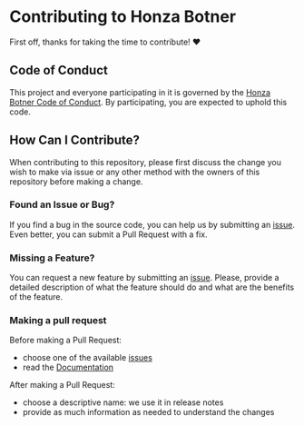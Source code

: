 ﻿# Contributing to Honza Botner

First off, thanks for taking the time to contribute! ❤️

## Code of Conduct

This project and everyone participating in it is governed by the
[Honza Botner Code of Conduct][code-of-conduct].
By participating,
you are expected to uphold this code.

## How Can I Contribute?

When contributing to this repository,
please first discuss the change you wish to make via issue or any other method
with the owners of this repository before making a change.

### Found an Issue or Bug?

If you find a bug in the source code,
you can help us by submitting an [issue][new-issue].
Even better, you can submit a Pull Request with a fix.

### Missing a Feature?

You can request a new feature by submitting an [issue][new-issue].
Please, provide a detailed description of what the feature should do
and what are the benefits of the feature.

### Making a pull request

Before making a Pull Request:

- choose one of the available [issues][issues]
- read the [Documentation][docs]

After making a Pull Request:

- choose a descriptive name: we use it in release notes
- provide as much information as needed to understand the changes

[code-of-conduct]: https://github.com/fit-ctu-discord/honza-botner/blob/master/CODE_OF_CONDUCT.md
[docs]: https://github.com/fit-ctu-discord/honza-botner/tree/master/docs
[issues]: https://github.com/fit-ctu-discord/honza-botner/issues
[new-issue]: https://github.com/fit-ctu-discord/honza-botner/issues/new
